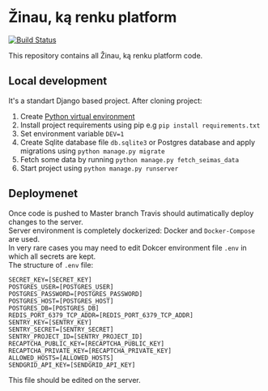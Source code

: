 # Žinau, ką renku platform

[![Build Status](https://travis-ci.org/zinaukarenku/zkr-platform.svg?branch=master)](https://travis-ci.org/zinaukarenku/zkr-platform)

This repository contains all Žinau, ką renku platform code. 

Local development
------------

It's a standart Django based project. After cloning project:
1. Create [Python virtual environment](https://docs.python.org/3/tutorial/venv.html)
2. Install project requirements using pip e.g `pip install requirements.txt`
3. Set environment variable `DEV=1`
4. Create Sqlite database file `db.sqlite3` or Postgres database and apply migrations using `python manage.py migrate`
5. Fetch some data by running `python manage.py fetch_seimas_data`
6. Start project using `python manage.py runserver`

Deploymenet
------------
Once code is pushed to Master branch Travis should autimatically deploy changes to the server.  
Server environment is completely dockerized: Docker and `Docker-Compose` are used.  
In very rare cases you may need to edit Dokcer environment file `.env` in which all secrets are kept.  
The structure of `.env` file:  
```
SECRET_KEY=[SECRET_KEY]
POSTGRES_USER=[POSTGRES_USER]
POSTGRES_PASSWORD=[POSTGRES_PASSWORD]
POSTGRES_HOST=[POSTGRES_HOST]
POSTGRES_DB=[POSTGRES_DB]
REDIS_PORT_6379_TCP_ADDR=[REDIS_PORT_6379_TCP_ADDR]
SENTRY_KEY=[SENTRY_KEY]
SENTRY_SECRET=[SENTRY_SECRET]
SENTRY_PROJECT_ID=[SENTRY_PROJECT_ID]
RECAPTCHA_PUBLIC_KEY=[RECAPTCHA_PUBLIC_KEY]
RECAPTCHA_PRIVATE_KEY=[RECAPTCHA_PRIVATE_KEY]
ALLOWED_HOSTS=[ALLOWED_HOSTS]
SENDGRID_API_KEY=[SENDGRID_API_KEY]
```

This file should be edited on the server. 
